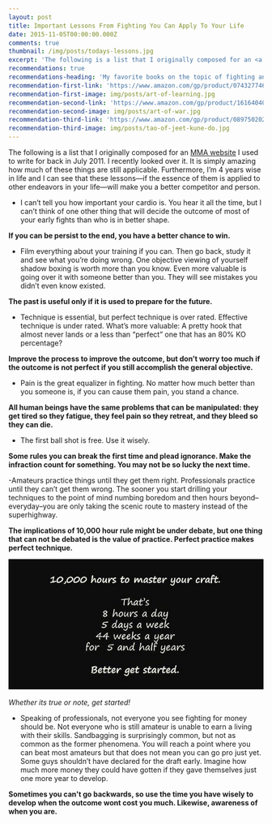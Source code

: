 ```yaml
---
layout: post
title: Important Lessons From Fighting You Can Apply To Your Life
date: 2015-11-05T00:00:00.000Z
comments: true
thumbnail: /img/posts/todays-lessons.jpg
excerpt: 'The following is a list that I originally composed for an <a href="http://www.standthemup.org/">MMA website</a> I used to write for back in July 2011. I recently looked over it. It is simply amazing how much of these things are still applicable. Furthermore, I’m 4 years wise in life and I can see that these lessons—if the essence of them is applied to other endeavors in your life—will make you a better competitor and person.'
recommendations: true
recommendations-heading: 'My favorite books on the topic of fighting and unarmed combat contain even more lessons:'
recommendation-first-link: 'https://www.amazon.com/gp/product/0743277465/ref=as_li_tl?ie=UTF8&camp=1789&creative=9325&creativeASIN=0743277465&linkCode=as2&tag=httpedwardc07-20&linkId=33370eaee26c43e911934dded5728493'
recommendation-first-image: img/posts/art-of-learning.jpg
recommendation-second-link: 'https://www.amazon.com/gp/product/1616404000/ref=as_li_tl?ie=UTF8&camp=1789&creative=9325&creativeASIN=1616404000&linkCode=as2&tag=httpedwardc07-20&linkId=e5da5081ac28c696656e1bb617a589cd'
recommendation-second-image: img/posts/art-of-war.jpg
recommendation-third-link: 'https://www.amazon.com/gp/product/0897502027/ref=as_li_tl?ie=UTF8&camp=1789&creative=9325&creativeASIN=0897502027&linkCode=as2&tag=httpedwardc07-20&linkId=4f04f1f238e69915d6748ddee1d2deab'
recommendation-third-image: img/posts/tao-of-jeet-kune-do.jpg
---
```



The following is a list that I originally composed for an [MMA website](http://www.standthemup.org/) I used to write for back in July 2011. I recently looked over it. It is simply amazing how much of these things are still applicable. Furthermore, I’m 4 years wise in life and I can see that these lessons—if the essence of them is applied to other endeavors in your life—will make you a better competitor and person.

* I can’t tell you how important your cardio is. You hear it all the time, but I can’t think of one other thing that will decide the outcome of most of your early fights than who is in better shape.


**If you can be persist to the end, you have a better chance to win.**

* Film everything about your training if you can. Then go back, study it and see what you’re doing wrong. One objective viewing of yourself shadow boxing is worth more than you know. Even more valuable is going over it with someone better than you. They will see mistakes you didn’t even know existed.


**The past is useful only if it is used to prepare for the future.**

* Technique is essential, but perfect technique is over rated. Effective technique is under rated. What’s more valuable: A pretty hook that almost never lands or a less than “perfect” one that has an 80% KO percentage?


**Improve the process to improve the outcome, but don’t worry too much if the outcome is not perfect if you still accomplish the general objective.**

* Pain is the great equalizer in fighting. No matter how much better than you someone is, if you can cause them pain, you stand a chance.


**All human beings have the same problems that can be manipulated: they get tired so they fatigue, they feel pain so they retreat, and they bleed so they can die.**

* The first ball shot is free. Use it wisely.


**Some rules you can break the first time and plead ignorance. Make the infraction count for something. You may not be so lucky the next time.**

-Amateurs practice things until they get them right. Professionals practice until they can’t get them wrong. The sooner you start drilling your techniques to the point of mind numbing boredom and then hours beyond–everyday–you are only taking the scenic route to mastery instead of the superhighway.

**The implications of 10,000 hour rule might be under debate, but one thing that can not be debated is the value of practice. Perfect practice makes perfect technique.**

![](/uploads/versions/ten-thousand-hours-to-master-craft---x----650-332x---.jpg)

*Whether its true or note, get started!*

* Speaking of professionals, not everyone you see fighting for money should be. Not everyone who is still amateur is unable to earn a living with their skills. Sandbagging is surprisingly common, but not as common as the former phenomena. You will reach a point where you can beat most amateurs but that does not mean you can go pro just yet. Some guys shouldn’t have declared for the draft early. Imagine how much more money they could have gotten if they gave themselves just one more year to develop.


**Sometimes you can't go backwards, so use the time you have wisely to develop when the outcome wont cost you much. Likewise, awareness of when you are.**